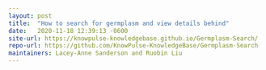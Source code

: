 ```yaml
---
layout: post
title:  "How to search for germplasm and view details behind"
date:   2020-11-18 12:39:13 -0600
site-url: https://knowpulse-knowledgebase.github.io/Germplasm-Search/
repo-url: https://github.com/KnowPulse-KnowledgeBase/Germplasm-Search
maintainers: Lacey-Anne Sanderson and Ruobin Liu
---
```

